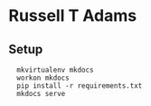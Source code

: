 # Russell T Adams


## Setup

```
  mkvirtualenv mkdocs
  workon mkdocs
  pip install -r requirements.txt
  mkdocs serve
```
